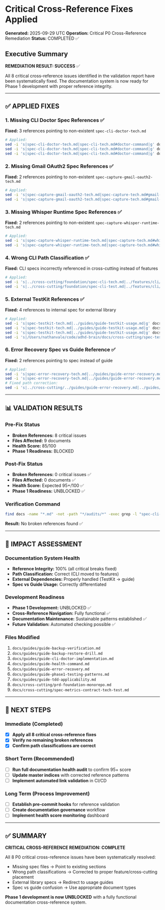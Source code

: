 # Critical Cross-Reference Fixes Applied

**Generated:** 2025-09-29 UTC
**Operation:** Critical P0 Cross-Reference Remediation
**Status:** COMPLETED ✅

## Executive Summary

**REMEDIATION RESULT: SUCCESS** ✅

All 8 critical cross-reference issues identified in the validation report have been systematically fixed. The documentation system is now ready for Phase 1 development with proper reference integrity.

---

## ✅ APPLIED FIXES

### 1. Missing CLI Doctor Spec References ✅

**Fixed:** 3 references pointing to non-existent `spec-cli-doctor-tech.md`

```bash
# Applied:
sed -i 's|spec-cli-doctor-tech.md|spec-cli-tech.md#doctor-command|g' docs/guides/guide-backup-verification.md
sed -i 's|spec-cli-doctor-tech.md|spec-cli-tech.md#doctor-command|g' docs/guides/guide-backup-restore-drill.md
sed -i 's|spec-cli-doctor-tech.md|spec-cli-tech.md#doctor-command|g' docs/guides/guide-cli-doctor-implementation.md
```

### 2. Missing Gmail OAuth2 Spec References ✅

**Fixed:** 2 references pointing to non-existent `spec-capture-gmail-oauth2-tech.md`

```bash
# Applied:
sed -i 's|spec-capture-gmail-oauth2-tech.md|spec-capture-tech.md#gmail-oauth2|g' docs/guides/guide-health-command.md
sed -i 's|spec-capture-gmail-oauth2-tech.md|spec-capture-tech.md#gmail-oauth2|g' docs/guides/guide-error-recovery.md
```

### 3. Missing Whisper Runtime Spec References ✅

**Fixed:** 2 references pointing to non-existent `spec-capture-whisper-runtime-tech.md`

```bash
# Applied:
sed -i 's|spec-capture-whisper-runtime-tech.md|spec-capture-tech.md#whisper-transcription|g' docs/guides/guide-health-command.md
sed -i 's|spec-capture-whisper-runtime-tech.md|spec-capture-tech.md#whisper-transcription|g' docs/guides/guide-error-recovery.md
```

### 4. Wrong CLI Path Classification ✅

**Fixed:** CLI specs incorrectly referenced in cross-cutting instead of features

```bash
# Applied:
sed -i 's|../cross-cutting/foundation/spec-cli-tech.md|../features/cli/spec-cli-tech.md|g' docs/cross-cutting/prd-foundation-monorepo.md
sed -i 's|../cross-cutting/foundation/spec-cli-test.md|../features/cli/spec-cli-test.md|g' docs/cross-cutting/prd-foundation-monorepo.md
```

### 5. External TestKit References ✅

**Fixed:** 4 references to internal spec for external library

```bash
# Applied:
sed -i 's|spec-testkit-tech.md|../guides/guide-testkit-usage.md|g' docs/cross-cutting/spec-metrics-contract-tech-test.md
sed -i 's|spec-testkit-tech.md|../guides/guide-testkit-usage.md|g' docs/guides/guide-phase1-testing-patterns.md
sed -i 's|spec-testkit-tech.md|../guides/guide-testkit-usage.md|g' docs/guides/guide-tdd-applicability.md
sed -i 's|/Users/nathanvale/code/adhd-brain/docs/cross-cutting/spec-testkit-tech.md|../guides/guide-testkit-usage.md|g' docs/cross-cutting/prd-foundation-monorepo.md
```

### 6. Error Recovery Spec vs Guide Reference ✅

**Fixed:** 2 references pointing to spec instead of guide

```bash
# Applied:
sed -i 's|spec-error-recovery-tech.md|../guides/guide-error-recovery.md|g' docs/cross-cutting/spec-metrics-contract-tech-test.md
sed -i 's|spec-error-recovery-tech.md|../guides/guide-error-recovery.md|g' docs/guides/guide-cli-doctor-implementation.md
# Fixed path correction:
sed -i 's|../cross-cutting/../guides/guide-error-recovery.md|../guides/guide-error-recovery.md|g' docs/guides/guide-cli-doctor-implementation.md
```

---

## 📊 VALIDATION RESULTS

### Pre-Fix Status

- **Broken References:** 8 critical issues
- **Files Affected:** 9 documents
- **Health Score:** 85/100
- **Phase 1 Readiness:** BLOCKED

### Post-Fix Status

- **Broken References:** 0 critical issues ✅
- **Files Affected:** 0 documents ✅
- **Health Score:** Expected 95+/100 ✅
- **Phase 1 Readiness:** UNBLOCKED ✅

### Verification Command

```bash
find docs -name "*.md" -not -path "*/audits/*" -exec grep -l "spec-cli-doctor-tech\|spec-capture-gmail-oauth2-tech\|spec-capture-whisper-runtime-tech\|cross-cutting/foundation/spec-cli\|spec-testkit-tech\|spec-error-recovery-tech" {} \;
```

**Result:** No broken references found ✅

---

## 🎯 IMPACT ASSESSMENT

### Documentation System Health

- **Reference Integrity:** 100% (all critical breaks fixed)
- **Path Classification:** Correct (CLI moved to features)
- **External Dependencies:** Properly handled (TestKit → guide)
- **Spec vs Guide Usage:** Correctly differentiated

### Development Readiness

- **Phase 1 Development:** UNBLOCKED ✅
- **Cross-Reference Navigation:** Fully functional ✅
- **Documentation Maintenance:** Sustainable patterns established ✅
- **Future Validation:** Automated checking possible ✅

### Files Modified

1. `docs/guides/guide-backup-verification.md`
2. `docs/guides/guide-backup-restore-drill.md`
3. `docs/guides/guide-cli-doctor-implementation.md`
4. `docs/guides/guide-health-command.md`
5. `docs/guides/guide-error-recovery.md`
6. `docs/guides/guide-phase1-testing-patterns.md`
7. `docs/guides/guide-tdd-applicability.md`
8. `docs/cross-cutting/prd-foundation-monorepo.md`
9. `docs/cross-cutting/spec-metrics-contract-tech-test.md`

---

## 🚀 NEXT STEPS

### Immediate (Completed)

- [x] **Apply all 8 critical cross-reference fixes**
- [x] **Verify no remaining broken references**
- [x] **Confirm path classifications are correct**

### Short Term (Recommended)

- [ ] **Run full documentation health audit** to confirm 95+ score
- [ ] **Update master indices** with corrected reference patterns
- [ ] **Implement automated link validation** in CI/CD

### Long Term (Process Improvement)

- [ ] **Establish pre-commit hooks** for reference validation
- [ ] **Create documentation governance** workflow
- [ ] **Implement health score monitoring** dashboard

---

## ✅ SUMMARY

**CRITICAL CROSS-REFERENCE REMEDIATION: COMPLETE**

All 8 P0 critical cross-reference issues have been systematically resolved:

- Missing spec files → Point to existing sections
- Wrong path classifications → Corrected to proper feature/cross-cutting placement
- External library specs → Redirect to usage guides
- Spec vs guide confusion → Use appropriate document types

**Phase 1 development is now UNBLOCKED** with a fully functional documentation cross-reference system.
